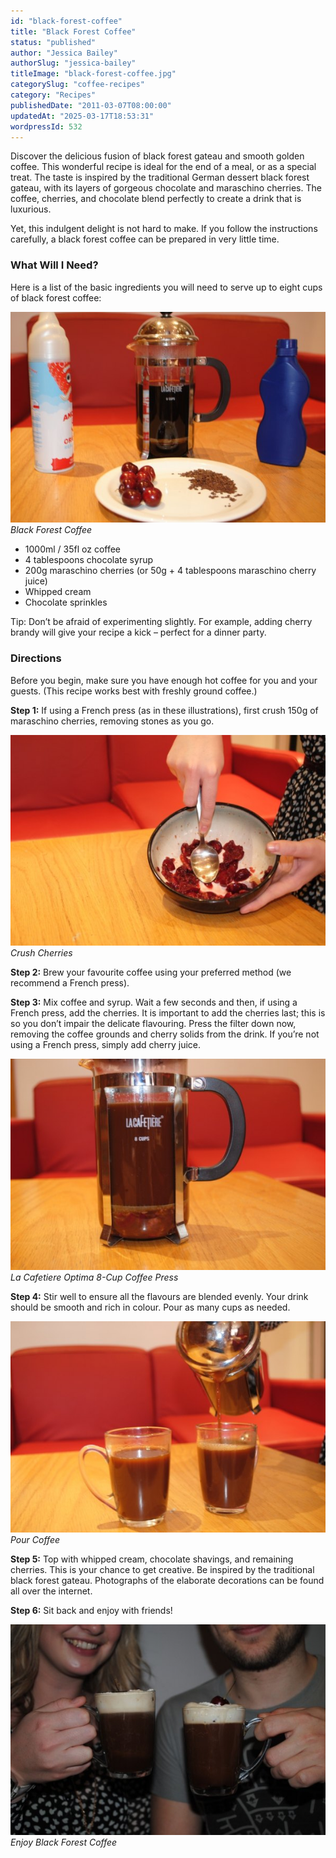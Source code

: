 ```yaml
---
id: "black-forest-coffee"
title: "Black Forest Coffee"
status: "published"
author: "Jessica Bailey"
authorSlug: "jessica-bailey"
titleImage: "black-forest-coffee.jpg"
categorySlug: "coffee-recipes"
category: "Recipes"
publishedDate: "2011-03-07T08:00:00"
updatedAt: "2025-03-17T18:53:31"
wordpressId: 532
---
```


Discover the delicious fusion of black forest gateau and smooth golden coffee. This wonderful recipe is ideal for the end of a meal, or as a special treat. The taste is inspired by the traditional German dessert black forest gateau, with its layers of gorgeous chocolate and maraschino cherries. The coffee, cherries, and chocolate blend perfectly to create a drink that is luxurious.

Yet, this indulgent delight is not hard to make. If you follow the instructions carefully, a black forest coffee can be prepared in very little time.

### What Will I Need?

Here is a list of the basic ingredients you will need to serve up to eight cups of black forest coffee:

![press pot coffee](press-pot-coffee1.jpg)  
*Black Forest Coffee*

-   1000ml / 35fl oz coffee
-   4 tablespoons chocolate syrup
-   200g maraschino cherries (or 50g + 4 tablespoons maraschino cherry juice)
-   Whipped cream
-   Chocolate sprinkles

Tip: Don’t be afraid of experimenting slightly. For example, adding cherry brandy will give your recipe a kick – perfect for a dinner party.

### Directions

Before you begin, make sure you have enough hot coffee for you and your guests. (This recipe works best with freshly ground coffee.)

**Step 1:** If using a French press (as in these illustrations), first crush 150g of maraschino cherries, removing stones as you go.

![mix bowl](mix-bowl.jpg)  
*Crush Cherries*

**Step 2:** Brew your favourite coffee using your preferred method (we recommend a French press).

**Step 3:** Mix coffee and syrup. Wait a few seconds and then, if using a French press, add the cherries. It is important to add the cherries last; this is so you don’t impair the delicate flavouring. Press the filter down now, removing the coffee grounds and cherry solids from the drink. If you’re not using a French press, simply add cherry juice.

![8 cup press pot](8-cup-press-pot.jpg)  
*La Cafetiere Optima 8-Cup Coffee Press*

**Step 4:** Stir well to ensure all the flavours are blended evenly. Your drink should be smooth and rich in colour. Pour as many cups as needed.

![pour coffee](pour-coffee.jpg)  
*Pour Coffee*

**Step 5:** Top with whipped cream, chocolate shavings, and remaining cherries. This is your chance to get creative. Be inspired by the traditional black forest gateau. Photographs of the elaborate decorations can be found all over the internet.

**Step 6:** Sit back and enjoy with friends!

![black forest coffee](black-forest-coffee.jpg)  
*Enjoy Black Forest Coffee*